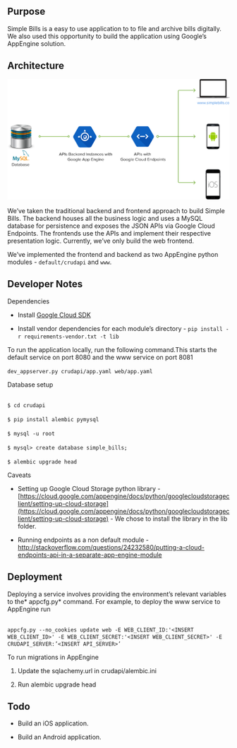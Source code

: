 ## Purpose

Simple Bills is a easy to use application to to file and archive bills digitally. We also used this opportunity to build the application using Google’s AppEngine solution.

## Architecture

![Architecture](simplebills_architecture.png)

We’ve taken the traditional backend and frontend approach to build Simple Bills. The backend houses all the business logic and uses a MySQL database for persistence and exposes the JSON APIs via Google Cloud Endpoints. The frontends use the APIs and implement their respective presentation logic. Currently, we’ve only build the web frontend.

We’ve implemented the frontend and backend as two AppEngine python modules - `default/crudapi` and `www`.

## Developer Notes

Dependencies

* Install [Google Cloud SDK](https://cloud.google.com/sdk/downloads)

* Install vendor dependencies for each module’s directory - `pip install -r requirements-vendor.txt -t lib`

To run the application locally, run the following command.This starts the default service on port 8080 and the www service on port 8081

`dev_appserver.py crudapi/app.yaml web/app.yaml`

Database setup

```

$ cd crudapi

$ pip install alembic pymysql

$ mysql -u root

$ mysql> create database simple_bills;

$ alembic upgrade head

```

Caveats

* Setting up Google Cloud Storage python library - [https://cloud.google.com/appengine/docs/python/googlecloudstorageclient/setting-up-cloud-storage](https://cloud.google.com/appengine/docs/python/googlecloudstorageclient/setting-up-cloud-storage) - We chose to install the library in the lib folder.

* Running endpoints as a non default module - http://stackoverflow.com/questions/24232580/putting-a-cloud-endpoints-api-in-a-separate-app-engine-module

## Deployment

Deploying a service involves providing the environment’s relevant variables to the* appcfg.py* command. For example, to deploy the www service to AppEngine run

```

appcfg.py --no_cookies update web -E WEB_CLIENT_ID:'<INSERT WEB_CLIENT_ID>' -E WEB_CLIENT_SECRET:'<INSERT WEB_CLIENT_SECRET>' -E CRUDAPI_SERVER:’<INSERT API_SERVER>’

```

To run migrations in AppEngine

1. Update the sqlachemy.url in crudapi/alembic.ini

2. Run alembic upgrade head

## Todo

* Build an iOS application.

* Build an Android application.
